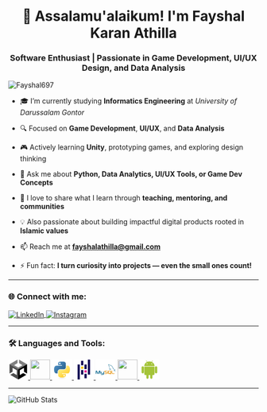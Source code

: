 <h1 align="center">👋 Assalamu'alaikum! I'm Fayshal Karan Athilla</h1>
<h3 align="center">Software Enthusiast | Passionate in Game Development, UI/UX Design, and Data Analysis</h3>

<p align="left"> 
  <img src="https://komarev.com/ghpvc/?username=Fayshal697&label=Profile%20views&color=0e75b6&style=flat" alt="Fayshal697" />
</p>

- 🎓 I’m currently studying **Informatics Engineering** at *University of Darussalam Gontor*

- 🔍 Focused on **Game Development**, **UI/UX**, and **Data Analysis**  

- 🎮 Actively learning **Unity**, prototyping games, and exploring design thinking

- 💬 Ask me about **Python, Data Analytics, UI/UX Tools, or Game Dev Concepts**

- 🧠 I love to share what I learn through **teaching, mentoring, and communities**

- 💡 Also passionate about building impactful digital products rooted in **Islamic values**

- 📫 Reach me at **fayshalathilla@gmail.com**

- ⚡ Fun fact: **I turn curiosity into projects — even the small ones count!**

---

<h3 align="left">🌐 Connect with me:</h3>
<p align="left">
  <a href="https://www.linkedin.com/in/fayshal-karan-athilla-351b41299" target="blank">
    <img align="center" src="https://raw.githubusercontent.com/rahuldkjain/github-profile-readme-generator/master/src/images/icons/Social/linked-in-alt.svg" alt="LinkedIn" height="30" width="40" />
  </a>
  <a href="https://instagram.com/_fayshalkaran_" target="blank">
    <img align="center" src="https://raw.githubusercontent.com/rahuldkjain/github-profile-readme-generator/master/src/images/icons/Social/instagram.svg" alt="Instagram" height="30" width="40" />
  </a>
</p>

---

<h3 align="left">🛠️ Languages and Tools:</h3>
<p align="left">
  <a href="https://unity.com/" target="_blank"> <img src="https://raw.githubusercontent.com/devicons/devicon/master/icons/unity/unity-original.svg" width="40" height="40"/> </a>
  <a href="https://www.figma.com/" target="_blank"> <img src="https://www.vectorlogo.zone/logos/figma/figma-icon.svg" width="40" height="40"/> </a>
  <a href="https://www.python.org" target="_blank"> <img src="https://raw.githubusercontent.com/devicons/devicon/master/icons/python/python-original.svg" width="40" height="40"/> </a>
  <a href="https://pandas.pydata.org/" target="_blank"> <img src="https://raw.githubusercontent.com/devicons/devicon/master/icons/pandas/pandas-original.svg" width="40" height="40"/> </a>
  <a href="https://www.mysql.com/" target="_blank"> <img src="https://raw.githubusercontent.com/devicons/devicon/master/icons/mysql/mysql-original-wordmark.svg" width="40" height="40"/> </a>
  <a href="https://git-scm.com/" target="_blank"> <img src="https://www.vectorlogo.zone/logos/git-scm/git-scm-icon.svg" width="40" height="40"/> </a>
  <a href="https://developer.android.com/" target="_blank"> <img src="https://raw.githubusercontent.com/devicons/devicon/master/icons/android/android-original.svg" width="40" height="40"/> </a>
</p>

---

![GitHub Stats](https://github-readme-stats.vercel.app/api?username=Fayshal697&theme=nightowl&show_icons=true)
